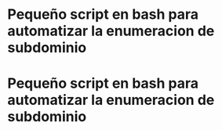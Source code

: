 # Pequeño script en bash para automatizar la enumeracion de subdominio

# Pequeño script en bash para automatizar la enumeracion de subdominio

